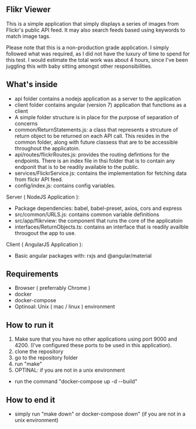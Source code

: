 ## Flikr Viewer
This is a simple application that simply displays a series of images from Flickr's public API feed. It may also search feeds based using keywords to match image tags. 

Please note that this is a non-production grade application. I simply followed what was required, as I did not have the luxury of time to spend for this test. I would estimate the total work was about 4 hours, since I've been juggling this with baby sitting amongst other responsibilities. 

## What's inside
- api folder contains a nodejs application as a server to the application
- client folder contains angular (version 7) application that functions as a client
- A simple folder structure is in place for the purpose of separation of concerns
- common/ReturnStatements.js: a class that represents a strcuture of return object to be returned on each API call. This resides in the common folder, along with future classess that are to be accessible throughout the applicatoin. 
- api/routes/flickrRoutes.js: provides the routing defintions for the endpoints. There is an index file in thsi folder that is to contain any endponit that is to be readily available to the public.
- services/FlickrService.js: contains the implementation for fetching data from flickr API feed.
- config/index.js: contains config variables.



Server ( NodeJS Application ): 
- Package dependencies: babel, babel-preset, axios, cors and express
- src/common/URLS.js: contains common variable definitions
- src/app/flikrview: the component that runs the core of the applicatoin
- interfaces/ReturnObjects.ts: contains an interface that is readily availble througout the app to use.



Client ( AngularJS Application ):
- Basic angular packages with: rxjs and @angular/material



## Requirements
- Browser ( preferrably Chrome )
- docker
- docker-compose
- Optinoal: Unix ( mac / linux ) environment

## How to run it
1. Make sure that you have no other applications using port 9000 and 4200. (I've configured these ports to be used in this application).
2. clone the repository
3. go to the repository folder
4. run "make"
5. OPTINAL: if you are not in a unix environment
- run the command "docker-compose up -d --build"

## How to end it 
- simply run "make down" or docker-compose down" (if you are not in a unix environment)
